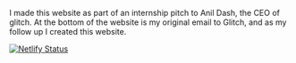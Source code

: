 I made this website as part of an internship pitch to Anil Dash, the CEO of glitch.
At the bottom of the website is my original email to Glitch, and as my follow up I created this website.

[![Netlify Status](https://api.netlify.com/api/v1/badges/50f7555d-c501-4804-8f40-ccc5ab3d40e4/deploy-status)](https://app.netlify.com/sites/glitchpitch/deploys)
